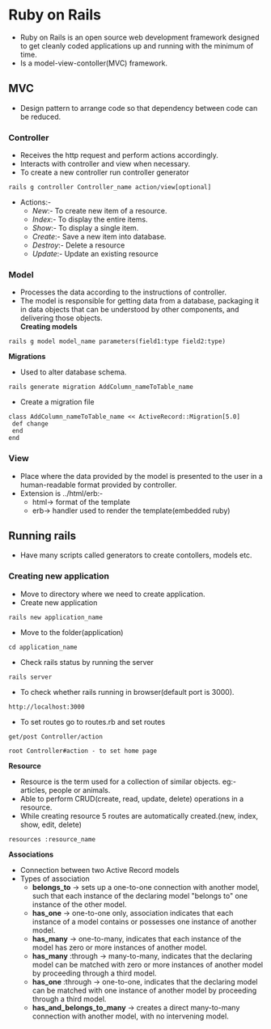 # Ruby on Rails
* Ruby on Rails is an open source web development framework designed to get cleanly coded applications up and running with the minimum of time.
* Is a model-view-contoller(MVC) framework.

## MVC
* Design pattern to arrange code so that dependency between code can be reduced.
### Controller
  - Receives the http request and perform actions accordingly.
  - Interacts with controller and view when necessary.
  - To create a new controller run controller generator
```
rails g controller Controller_name action/view[optional]
```
  - Actions:-
    - *New*:- To create new item of a resource.
    - *Index*:- To display the entire items.
    - *Show*:- To display a single item.
    - *Create*:- Save a new item into database.
    - *Destroy*:- Delete a resource
    - *Update*:- Update an existing resource
### Model
  - Processes the data according to the instructions of controller.
  - The model is responsible for getting data from a database, packaging it in data objects that can be understood by other components, and delivering those objects.  
  **Creating models**
```
rails g model model_name parameters(field1:type field2:type)
```
  **Migrations**
   - Used to alter database schema.
```
rails generate migration AddColumn_nameToTable_name
```
   - Create a migration file
```
class AddColumn_nameToTable_name << ActiveRecord::Migration[5.0]
 def change
 end
end
```

### View
  - Place where the data provided by the model is presented to the user in a human-readable format provided by controller.
  - Extension is ../html/erb:-
    - html-> format of the template
    - erb-> handler used to render the template(embedded ruby)

## Running rails
* Have many scripts called generators to create contollers, models etc.
### Creating new application
* Move to directory where we need to create application.
* Create new application
```
rails new application_name
```
* Move to the folder(application)
```
cd application_name
```
* Check rails status by running the server
```
rails server
```
* To check whether rails running in browser(default port is 3000).
```
http://localhost:3000
```

* To set routes go to routes.rb and set routes
```
get/post Controller/action

root Controller#action - to set home page
```
**Resource**
  - Resource is the term used for a collection of similar objects. eg:- articles, people or animals.
  - Able to perform CRUD(create, read, update, delete) operations in a resource.
  - While creating resource 5 routes are automatically created.(new, index, show, edit, delete)
```
resources :resource_name
``` 

**Associations**
  - Connection between two Active Record models
  - Types of association
    - **belongs\_to** -> sets up a one-to-one connection with another model, such that each instance of the declaring model "belongs to" one instance of the other model.  
    - **has\_one** -> one-to-one only, association indicates that each instance of a model contains or possesses one instance of another model.  
    - **has\_many** -> one-to-many, indicates that each instance of the model has zero or more instances of another model.  
    - **has\_many** :through -> many-to-many, indicates that the declaring model can be matched with zero or more instances of another model by proceeding through a third model.  
    - **has\_one** :through -> one-to-one,  indicates that the declaring model can be matched with one instance of another model by proceeding through a third model.  
    - **has\_and\_belongs\_to\_many** -> creates a direct many-to-many connection with another model, with no intervening model.  


